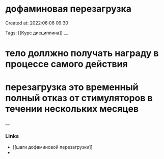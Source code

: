 # дофаминовая перезагрузка

Created at: 2022:06:06 09:30

Tags: [[Курс дисциплина]]
__ 

# тело доллжно получать награду в процессе  самого  действия

# перезагрузка это временный полный отказ от стимуляторов в течении нескольких месяцев 
__

### Links
- [[шаги дофаминовой перезагрузки]]
-